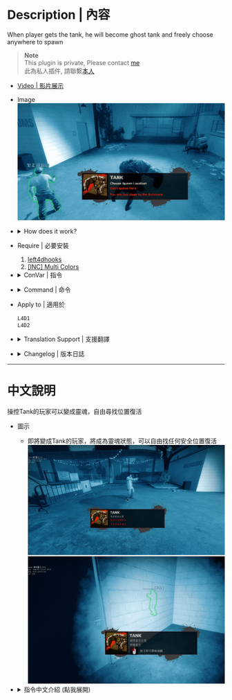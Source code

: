 # Description | 內容
When player gets the tank, he will become ghost tank and freely choose anywhere to spawn

> __Note__ <br/>
This plugin is private, Please contact [me](https://github.com/fbef0102/Game-Private_Plugin#私人插件列表-private-plugins-list)<br/>
此為私人插件, 請聯繫[本人](https://github.com/fbef0102/Game-Private_Plugin#私人插件列表-private-plugins-list)

* [Video | 影片展示](https://youtu.be/1U6JTxAhN50)

* Image
	<br/>![l4d_tank_ghost_spawn_1](image/l4d_tank_ghost_spawn_1.gif)

* <details><summary>How does it work?</summary>

	* When player is about to be the tank (X will get tank), he will become ghost state
	* Freely choose a safe place to spawn alive
</details>

* Require | 必要安裝
	1. [left4dhooks](https://forums.alliedmods.net/showthread.php?t=321696)
	2. [[INC] Multi Colors](https://github.com/fbef0102/L4D1_2-Plugins/releases/tag/Multi-Colors)

* <details><summary>ConVar | 指令</summary>

	* cfg/sourcemod/l4d_tank_ghost_spawn.cfg
		```php
		// 0=Plugin off, 1=Plugin on.
		l4d_tank_ghost_spawn_enable "1"

		// How long can human tank player become ghost? (If time up, force player suicide, 0=No time limit)
		l4d_tank_ghost_spawn_time "60"

		// Changes how count down message displays. (0: Disable, 1:In chat, 2: In Hint Box, 3: In center text)
		l4d_tank_ghost_spawn_announce_type "2"
		```
</details>

* <details><summary>Command | 命令</summary>

	None
</details>

* Apply to | 適用於
	```
	L4D1
	L4D2
	```

* <details><summary>Translation Support | 支援翻譯</summary>

	```
	English
	繁體中文
	简体中文
	```
</details>

* <details><summary>Changelog | 版本日誌</summary>

	* v1.0 (2023-8-14)
	     * Initial Release
</details>

- - - -
# 中文說明
操控Tank的玩家可以變成靈魂，自由尋找位置復活

* 圖示
	* 即將變成Tank的玩家，將成為靈魂狀態，可以自由找任何安全位置復活
	<br/>![l4d_tank_ghost_spawn_1_zho](image/zho/l4d_tank_ghost_spawn_1.jpg)
	<br/>![l4d_tank_ghost_spawn_2_zho](image/zho/l4d_tank_ghost_spawn_2.jpg)

* <details><summary>指令中文介紹 (點我展開)</summary>

	* cfg/sourcemod/l4d_tank_ghost_spawn.cfg
		```php
		// 0=關閉插件, 1=啟動插件
		l4d_tank_ghost_spawn_enable "1"

		// Tank能持續多久靈魂狀態? (如果時間到沒有復活, 強制自殺) (0=無時間限制)
		l4d_tank_ghost_spawn_time "60"

		// 倒數提示該如何顯示. (0: 不提示, 1: 聊天框, 2: 黑底白字框, 3: 螢幕正中間)
		l4d_tank_ghost_spawn_announce_type "2"
		```
</details>
